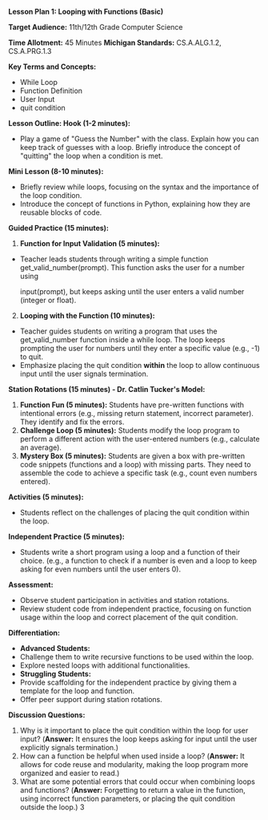 ﻿**Lesson Plan 1: Looping with Functions (Basic)**

**Target Audience:** 11th/12th Grade Computer Science

**Time Allotment:** 45 Minutes **Michigan Standards:** CS.A.ALG.1.2, CS.A.PRG.1.3

**Key Terms and Concepts:**

- While Loop
- Function Definition
- User Input
- quit condition

**Lesson Outline: Hook (1-2 minutes):**

- Play a game of "Guess the Number" with the class. Explain how you can keep track of guesses with a loop. Briefly introduce the concept of "quitting" the loop when a condition is met.

**Mini Lesson (8-10 minutes):**

- Briefly review while loops, focusing on the syntax and the importance of the loop condition.
- Introduce the concept of functions in Python, explaining how they are reusable blocks of code.

**Guided Practice (15 minutes):**

1. **Function for Input Validation (5 minutes):**
- Teacher leads students through writing a simple function get\_valid\_number(prompt). This function asks the user for a number using

  input(prompt), but keeps asking until the user enters a valid number (integer or float).

2. **Looping with the Function (10 minutes):**
- Teacher guides students on writing a program that uses the get\_valid\_number function inside a while loop. The loop keeps prompting the user for numbers until they enter a specific value (e.g., -1) to quit.
- Emphasize placing the quit condition **within** the loop to allow continuous input until the user signals termination.

**Station Rotations (15 minutes) - Dr. Catlin Tucker's Model:**

1. **Function Fun (5 minutes):** Students have pre-written functions with intentional errors (e.g., missing return statement, incorrect parameter). They identify and fix the errors.
1. **Challenge Loop (5 minutes):** Students modify the loop program to perform a different action with the user-entered numbers (e.g., calculate an average).
1. **Mystery Box (5 minutes):** Students are given a box with pre-written code snippets (functions and a loop) with missing parts. They need to assemble the code to achieve a specific task (e.g., count even numbers entered).

**Activities (5 minutes):**

- Students reflect on the challenges of placing the quit condition within the loop.

**Independent Practice (5 minutes):**

- Students write a short program using a loop and a function of their choice. (e.g., a function to check if a number is even and a loop to keep asking for even numbers until the user enters 0).

**Assessment:**

- Observe student participation in activities and station rotations.
- Review student code from independent practice, focusing on function usage within the loop and correct placement of the quit condition.

**Differentiation:**

- **Advanced Students:**
- Challenge them to write recursive functions to be used within the loop.
- Explore nested loops with additional functionalities.
- **Struggling Students:**
- Provide scaffolding for the independent practice by giving them a template for the loop and function.
- Offer peer support during station rotations.

**Discussion Questions:**

1. Why is it important to place the quit condition within the loop for user input? (**Answer:** It ensures the loop keeps asking for input until the user explicitly signals termination.)
1. How can a function be helpful when used inside a loop? (**Answer:** It allows for code reuse and modularity, making the loop program more organized and easier to read.)
1. What are some potential errors that could occur when combining loops and functions? (**Answer:** Forgetting to return a value in the function, using incorrect function parameters, or placing the quit condition outside the loop.)
3
